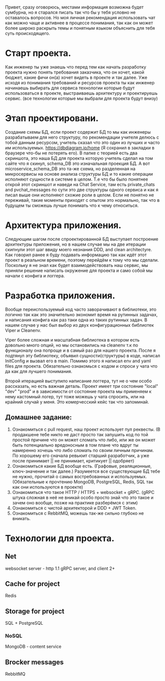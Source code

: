 Привет, сразу оговорюсь, местами информация возможна будет сумбурна, но я старался писать так что бы у тебя условно не оставалось вопросов. Но моя личная рекомендация использовать чат как можно чаще и активнее в процессе понимания, так как он может более широко раскрыть темы и понятным языком объяснить для тебя суть происходящего.   

# Старт проекта. 
Как инженер ты уже знаешь что перед тем как начать разработку проекта нужно понять требования заказчика, что он хочет, какой бюджет, какие фичи он(а) хочет видеть в проекте и так далее. Уже исходя из понимания требований и ресурсов проекта ты как инженер начинаешь выбирать для сервиса технологии которые будут использоваться в проекте, выстраиваешь архитектуру и проектируешь сервис. (все технологии которые мы выбрали для проекта будут внизу)

# Этап проектировани.  
Создание схемы БД, если проект содержит БД то мы как инженеры разрабатываем для него структуру, по рекомендации учителя делюсь с тобой данным ресурсом, учитель сказал что это один из лучших и часто им используемых. https://dbdiagram.io/home (Я сохранил в закладки в браузере что-бы не потерять его). В папке с теорией есть два скриншота, это наша БД для проекта которую учитель сделал на том сайте что я скинул, schema_DB это изначальная проекция БД. А вот microservice_schema_DB это та-же схема, но разделенная на микросервисы на основе анализа структуры БД и то какие операции исполняют сущности в системе в целом. Т.е что бы было понятнее открой этот скриншот и наведи на Chat Service, там есть private_chats and pvchat_messages по сути это две структуры одного сервиса и как я писал выше они исполняют схожие роли в целом. Если не понятно не переживай, такие моменты приходят с опытом это нормально, так что в будущем ты сможешь лучше понимать что к чему относиться.   

# Архитектура приложения. 
Следующим шагом после спроектированной БД выступает построение архитектуры  приложения, но в нашем случае мы на две итерации скипнули этот шаг ввиду моего незнания DDD, and clean architectyre. Как говорил ранее я буду подавать информацию так как идёт этот проект в реальном времени, поэтому перейдём к тому что мы сделали. Поскольку я не знал как будет взаимодействовать наш сервис, мы приняли решение написать окружение для проекта и само собой мы начали с конфига и логгера. 
 


# Разработка приложения. 
Вообще переиспользуемый код часто заворачивают в библиотеки, это логично так как это значительно экономит время на рутинных задачах, и написания конфига как раз таки одна из таких рутинных задач. В нашем случае у нас был выбор из двух конфигурационных библиотек Viper и Cleanenv.


Viper более сложная и масштабная библиотека в котором есть довольно много опций, но мы остановились на cleanenv т.к по функционалу она попроще и в самый раз для нашего проекта. После я подтянул эту библиотеку, объявил сущности(структуры) в коде, написал InitConfig и вызвал его в main. Помимо этого я написал env and yaml files для проекта. Обязательно ознакомься с кодом и спроси у чата что да как для лучшего понимания. 

Второй итерацией выступило написание логгера, тут не о чем особо рассказать, но есть важная деталь. Проект имеет три состояние "local" "dev" "prod" и в зависимости от состояние проекта мы применяем к нему кастомный логер, тут тоже можешь у чата спросить, или на крайний случай у меня. Это комерчесский кейс так что запоминай. 


## Домашнее задание: 
1. Ознакомиться с pull request, наш проект использует пул реквесты. (В продакшене тебе никто не даст просто так запушить код по той простой причине что он может сломать что либо, или же он может быть потенциально вредоносным в том плане что вдруг ты намеренно хочешь что либо сломать по своим личным причинам. По хорошему его сначала ревьюит старший разработчик, а уже после принимает || не принимает, критикует || одобряет)
2. Ознакомиться какие БД вообще есть. (Графовые, реаляционные, ключ-значение и так далее.) Разумеется все существующие БД тебе не нужно, прочитай о самых востребованных и используемых. (Обязательные к прочтению MongoDB, PostgreSQL, Redis, SQL так как они используются в проекте) 
3. Ознакомиться что такое HTTP / HTTPS + websocket + gRPC. (gRPC штука сложная в неё не вникай особо просто знай что это такое и зачем оно вообще, позже на практике разберёмся с этим)
4. Ознакомиться с чистой архитекторой и DDD + JWT Token.
5. Ознакомиться с RebbitMQ, можешь так-же сильно глубоко не вникать. 



# Технологии для проекта. 

## Net 
websocket server - http 1.1
gRPC server, and client 2+

## Cache for project
Redis

## Storage for project
SQL + PostgreSQL 

### NoSQL
MongoDB - content service

## Brocker messages
RebbitMQ



